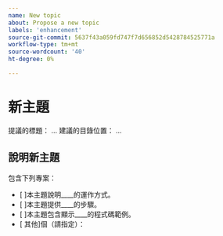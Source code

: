 ```yaml
---
name: New topic
about: Propose a new topic
labels: 'enhancement'
source-git-commit: 5637f43a059fd747f7d656852d5428784525771a
workflow-type: tm+mt
source-wordcount: '40'
ht-degree: 0%

---
```



# 新主題

提議的標題： ...
建議的目錄位置： ...

## 說明新主題

<!-- (REQUIRED) Describe the new content. Provide as much detail and as many resources as you can. -->

包含下列專案：

- [ ]本主題說明____的運作方式。
- [ ]本主題提供____的步驟。
- [ ]本主題包含顯示____的程式碼範例。
- [ 其他]個（請指定）：

<!-- Thank you for taking the time to report the issue. -->

